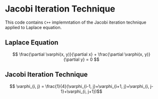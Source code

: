 # Jacobi Iteration Technique
This code contains `C++` implemntation of the Jacobi iteration technique applied to Laplace equation. 
## Laplace Equation
$$ \frac{\partial \varphi(x, y)}{\partial x} + \frac{\partial \varphi(x, y)}{\partial y} = 0 $$  
## Jacobi Iteration Technique 
$$ \varphi_{i, j} = \frac{1}{4}(\varphi_{i-1, j}+\varphi_{i+1, j}+\varphi_{i, j-1}+\varphi_{i, j+1})$$
